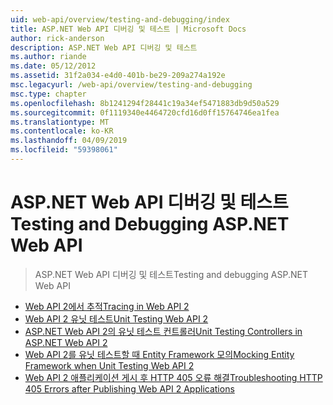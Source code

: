 ```yaml
---
uid: web-api/overview/testing-and-debugging/index
title: ASP.NET Web API 디버깅 및 테스트 | Microsoft Docs
author: rick-anderson
description: ASP.NET Web API 디버깅 및 테스트
ms.author: riande
ms.date: 05/12/2012
ms.assetid: 31f2a034-e4d0-401b-be29-209a274a192e
msc.legacyurl: /web-api/overview/testing-and-debugging
msc.type: chapter
ms.openlocfilehash: 8b1241294f28441c19a34ef5471883db9d50a529
ms.sourcegitcommit: 0f1119340e4464720cfd16d0ff15764746ea1fea
ms.translationtype: MT
ms.contentlocale: ko-KR
ms.lasthandoff: 04/09/2019
ms.locfileid: "59398061"
---
```

# <a name="testing-and-debugging-aspnet-web-api"></a><span data-ttu-id="a96c8-103">ASP.NET Web API 디버깅 및 테스트</span><span class="sxs-lookup"><span data-stu-id="a96c8-103">Testing and Debugging ASP.NET Web API</span></span>

> <span data-ttu-id="a96c8-104">ASP.NET Web API 디버깅 및 테스트</span><span class="sxs-lookup"><span data-stu-id="a96c8-104">Testing and debugging ASP.NET Web API</span></span>


- [<span data-ttu-id="a96c8-105">Web API 2에서 추적</span><span class="sxs-lookup"><span data-stu-id="a96c8-105">Tracing in Web API 2</span></span>](tracing-in-aspnet-web-api.md)
- [<span data-ttu-id="a96c8-106">Web API 2 유닛 테스트</span><span class="sxs-lookup"><span data-stu-id="a96c8-106">Unit Testing Web API 2</span></span>](unit-testing-with-aspnet-web-api.md)
- [<span data-ttu-id="a96c8-107">ASP.NET Web API 2의 유닛 테스트 컨트롤러</span><span class="sxs-lookup"><span data-stu-id="a96c8-107">Unit Testing Controllers in ASP.NET Web API 2</span></span>](unit-testing-controllers-in-web-api.md)
- [<span data-ttu-id="a96c8-108">Web API 2를 유닛 테스트할 때 Entity Framework 모의</span><span class="sxs-lookup"><span data-stu-id="a96c8-108">Mocking Entity Framework when Unit Testing Web API 2</span></span>](mocking-entity-framework-when-unit-testing-aspnet-web-api-2.md)
- [<span data-ttu-id="a96c8-109">Web API 2 애플리케이션 게시 후 HTTP 405 오류 해결</span><span class="sxs-lookup"><span data-stu-id="a96c8-109">Troubleshooting HTTP 405 Errors after Publishing Web API 2 Applications</span></span>](troubleshooting-http-405-errors-after-publishing-web-api-applications.md)

